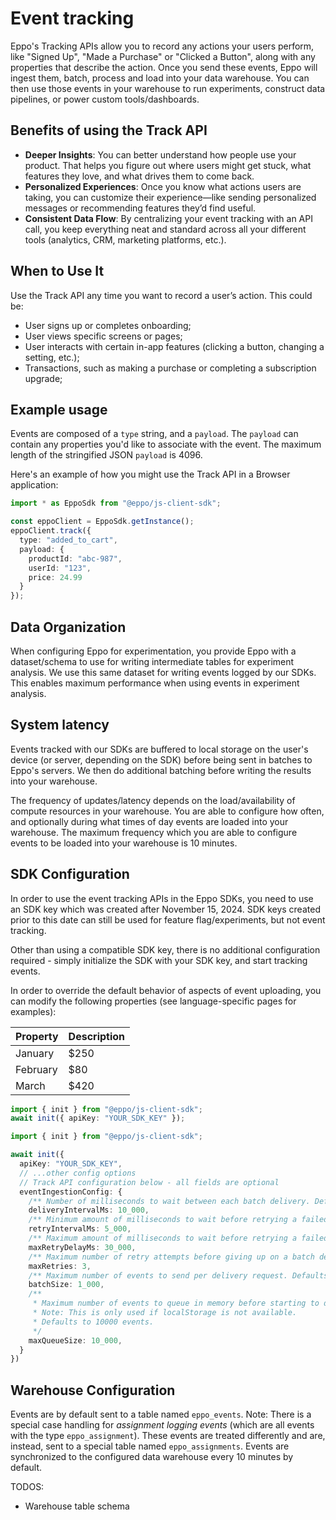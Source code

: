 # Event tracking

Eppo's Tracking APIs allow you to record any actions your users perform, like "Signed Up", "Made a Purchase" or "Clicked a Button",
along with any properties that describe the action. Once you send these events, Eppo will ingest them, batch, process and load into your data warehouse. You can then use those events in your warehouse to run experiments, construct data pipelines, or power custom tools/dashboards.

## Benefits of using the Track API

* **Deeper Insights**: You can better understand how people use your product. That helps you figure out where users might get stuck, what features they love, and what drives them to come back.
* **Personalized Experiences**: Once you know what actions users are taking, you can customize their experience—like sending personalized messages or recommending features they’d find useful.
* **Consistent Data Flow**: By centralizing your event tracking with an API call, you keep everything neat and standard across all your different tools (analytics, CRM, marketing platforms, etc.).

## When to Use It

Use the Track API any time you want to record a user’s action. This could be:

* User signs up or completes onboarding;
* User views specific screens or pages;
* User interacts with certain in-app features (clicking a button, changing a setting, etc.);
* Transactions, such as making a purchase or completing a subscription upgrade;


## Example usage
Events are composed of a `type` string, and a `payload`. The `payload` can contain any properties you'd like to associate with the event. The maximum length of the stringified JSON `payload` is 4096.

Here's an example of how you might use the Track API in a Browser application:

```typescript
import * as EppoSdk from "@eppo/js-client-sdk";

const eppoClient = EppoSdk.getInstance();
eppoClient.track({
  type: "added_to_cart",
  payload: {
    productId: "abc-987",
    userId: "123",
    price: 24.99
  }
});
```

## Data Organization
When configuring Eppo for experimentation, you provide Eppo with a dataset/schema to use for writing intermediate tables for experiment analysis. We use this same dataset for writing events logged by our SDKs. This enables maximum performance when using events in experiment analysis.


## System latency
Events tracked with our SDKs are buffered to local storage on the user's device (or server, depending on the SDK) before being sent in batches to Eppo's servers. We then do additional batching before writing the results into your warehouse.

The frequency of updates/latency depends on the load/availability of compute resources in your warehouse. You are able to configure how often, and optionally during what times of day events are loaded into your warehouse. The maximum frequency which you are able to configure events to be loaded into your warehouse is 10 minutes.


## SDK Configuration
In order to use the event tracking APIs in the Eppo SDKs, you need to use an SDK key which was created after November 15, 2024. SDK keys created prior to this date can still be used for feature flag/experiments, but not event tracking.

Other than using a compatible SDK key, there is no additional configuration required - simply initialize the SDK with your SDK key, and start tracking events.

In order to override the default behavior of aspects of event uploading, you can modify the following properties (see language-specific pages for examples):

| Property | Description |
| -------- | ------- |
| January  | $250    |
| February | $80     |
| March    | $420    |

```typescript
import { init } from "@eppo/js-client-sdk";
await init({ apiKey: "YOUR_SDK_KEY" });
```


```typescript
import { init } from "@eppo/js-client-sdk";

await init({
  apiKey: "YOUR_SDK_KEY",
  // ...other config options
  // Track API configuration below - all fields are optional
  eventIngestionConfig: {
    /** Number of milliseconds to wait between each batch delivery. Defaults to 10 seconds. */
    deliveryIntervalMs: 10_000,
    /** Minimum amount of milliseconds to wait before retrying a failed delivery. Defaults to 5 seconds */
    retryIntervalMs: 5_000,
    /** Maximum amount of milliseconds to wait before retrying a failed delivery. Defaults to 30 seconds. */
    maxRetryDelayMs: 30_000,
    /** Maximum number of retry attempts before giving up on a batch delivery. Defaults to 3 retries. */
    maxRetries: 3,
    /** Maximum number of events to send per delivery request. Defaults to 1000 events. */
    batchSize: 1_000,
    /**
     * Maximum number of events to queue in memory before starting to drop events.
     * Note: This is only used if localStorage is not available.
     * Defaults to 10000 events.
     */
    maxQueueSize: 10_000,
  }
})
```

## Warehouse Configuration

Events are by default sent to a table named `eppo_events`.
Note: There is a special case handling for *assignment logging events* (which are all events with the type `eppo_assignment`).
These events are treated differently and are, instead, sent to a special table named `eppo_assignments`.
Events are synchronized to the configured data warehouse every 10 minutes by default.

TODOS:
* Warehouse table schema
